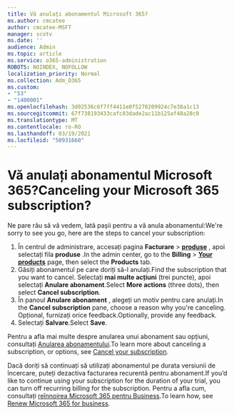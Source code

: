 ```yaml
---
title: Vă anulați abonamentul Microsoft 365?
ms.author: cmcatee
author: cmcatee-MSFT
manager: scotv
ms.date: ''
audience: Admin
ms.topic: article
ms.service: o365-administration
ROBOTS: NOINDEX, NOFOLLOW
localization_priority: Normal
ms.collection: Adm_O365
ms.custom:
- "53"
- "1400001"
ms.openlocfilehash: 3d02536c6f7ff4411e0f5270209924c7e38a1c13
ms.sourcegitcommit: 67f738193433cafc83dade2ac11b125af48a28c0
ms.translationtype: MT
ms.contentlocale: ro-RO
ms.lasthandoff: 03/19/2021
ms.locfileid: "50931660"
---
```

# <a name="canceling-your-microsoft-365-subscription"></a><span data-ttu-id="a2d20-102">Vă anulați abonamentul Microsoft 365?</span><span class="sxs-lookup"><span data-stu-id="a2d20-102">Canceling your Microsoft 365 subscription?</span></span>

<span data-ttu-id="a2d20-103">Ne pare rău să vă vedem, Iată pașii pentru a vă anula abonamentul:</span><span class="sxs-lookup"><span data-stu-id="a2d20-103">We're sorry to see you go, here are the steps to cancel your subscription:</span></span>

1. <span data-ttu-id="a2d20-104">În centrul de administrare, accesați pagina **Facturare**  >  **[produse](https://go.microsoft.com/fwlink/p/?linkid=842054)** , apoi selectați fila **produse** .</span><span class="sxs-lookup"><span data-stu-id="a2d20-104">In the admin center, go to the **Billing** > **[Your products](https://go.microsoft.com/fwlink/p/?linkid=842054)** page, then select the **Products** tab.</span></span>
2. <span data-ttu-id="a2d20-105">Găsiți abonamentul pe care doriți să-l anulați.</span><span class="sxs-lookup"><span data-stu-id="a2d20-105">Find the subscription that you want to cancel.</span></span> <span data-ttu-id="a2d20-106">Selectați **mai multe acțiuni** (trei puncte), apoi selectați **Anulare abonament**.</span><span class="sxs-lookup"><span data-stu-id="a2d20-106">Select **More actions** (three dots), then select **Cancel subscription**.</span></span>
3. <span data-ttu-id="a2d20-107">În panoul **Anulare abonament** , alegeți un motiv pentru care anulați.</span><span class="sxs-lookup"><span data-stu-id="a2d20-107">In the **Cancel subscription** pane, choose a reason why you're canceling.</span></span> <span data-ttu-id="a2d20-108">Opțional, furnizați orice feedback.</span><span class="sxs-lookup"><span data-stu-id="a2d20-108">Optionally, provide any feedback.</span></span>
4. <span data-ttu-id="a2d20-109">Selectați **Salvare**.</span><span class="sxs-lookup"><span data-stu-id="a2d20-109">Select **Save**.</span></span>

<span data-ttu-id="a2d20-110">Pentru a afla mai multe despre anularea unui abonament sau opțiuni, consultați [Anularea abonamentului](https://docs.microsoft.com/microsoft-365/commerce/subscriptions/cancel-your-subscription).</span><span class="sxs-lookup"><span data-stu-id="a2d20-110">To learn more about canceling a subscription, or options, see [Cancel your subscription](https://docs.microsoft.com/microsoft-365/commerce/subscriptions/cancel-your-subscription).</span></span>

<span data-ttu-id="a2d20-111">Dacă doriți să continuați să utilizați abonamentul pe durata versiunii de încercare, puteți dezactiva facturarea recurentă pentru abonament.</span><span class="sxs-lookup"><span data-stu-id="a2d20-111">If you’d like to continue using your subscription for the duration of your trial, you can turn off recurring billing for the subscription.</span></span> <span data-ttu-id="a2d20-112">Pentru a afla cum, consultați [reînnoirea Microsoft 365 pentru Business](https://docs.microsoft.com/microsoft-365/commerce/subscriptions/renew-your-subscription).</span><span class="sxs-lookup"><span data-stu-id="a2d20-112">To learn how, see [Renew Microsoft 365 for business](https://docs.microsoft.com/microsoft-365/commerce/subscriptions/renew-your-subscription).</span></span>